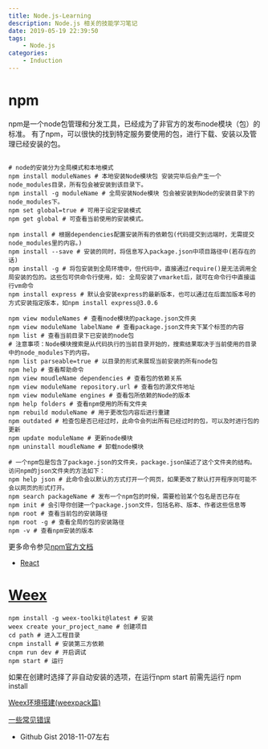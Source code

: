 ```yaml
---
title: Node.js-Learning
description: Node.js 相关的技能学习笔记
date: 2019-05-19 22:39:50
tags:
    - Node.js
categories:
    - Induction
---
```


# npm

npm是一个node包管理和分发工具，已经成为了非官方的发布node模块（包）的标准。
有了npm，可以很快的找到特定服务要使用的包，进行下载、安装以及管理已经安装的包。

```shell

# node的安装分为全局模式和本地模式
npm install moduleNames # 本地安装Node模块包 安装完毕后会产生一个node_modules目录，所有包会被安装到该目录下。
npm install -g moduleName # 全局安装Node模块 包会被安装到Node的安装目录下的node_modules下。
npm set global=true # 可用于设定安装模式
npm get global # 可查看当前使用的安装模式。

npm install # 根据dependencies配置安装所有的依赖包(代码提交到远端时，无需提交node_modules里的内容。)
npm install --save # 安装的同时，将信息写入package.json中项目路径中(若存在的话)
npm install -g # 将包安装到全局环境中，但代码中，直接通过require()是无法调用全局安装的包的。这些包可供命令行使用，如: 全局安装了vmarket后，就可在命令行中直接运行vm命令
npm install express # 默认会安装express的最新版本，也可以通过在后面加版本号的方式安装指定版本，如npm install express@3.0.6

npm view moduleNames # 查看node模块的package.json文件夹
npm view moduleName labelName # 查看package.json文件夹下某个标签的内容
npm list # 查看当前目录下已安装的node包
# 注意事项：Node模块搜索是从代码执行的当前目录开始的，搜索结果取决于当前使用的目录中的node_modules下的内容。
npm list parseable=true # 以目录的形式来展现当前安装的所有node包
npm help # 查看帮助命令
npm view moudleName dependencies # 查看包的依赖关系
npm view moduleName repository.url # 查看包的源文件地址
npm view moduleName engines # 查看包所依赖的Node的版本
npm help folders # 查看npm使用的所有文件夹
npm rebuild moduleName # 用于更改包内容后进行重建
npm outdated # 检查包是否已经过时，此命令会列出所有已经过时的包，可以及时进行包的更新
npm update moduleName # 更新node模块
npm uninstall moudleName # 卸载node模块

# 一个npm包是包含了package.json的文件夹，package.json描述了这个文件夹的结构。访问npm的json文件夹的方法如下：
npm help json # 此命令会以默认的方式打开一个网页，如果更改了默认打开程序则可能不会以网页的形式打开。
npm search packageName # 发布一个npm包的时候，需要检验某个包名是否已存在
npm init # 会引导你创建一个package.json文件，包括名称、版本、作者这些信息等
npm root # 查看当前包的安装路径
npm root -g # 查看全局的包的安装路径
npm -v # 查看npm安装的版本
```

更多命令参见[npm官方文档](https://www.npmjs.org/doc/)

* [React](https://react.docschina.org/docs/hello-world.html)


# [Weex](https://github.com/weexteam/weex-toolkit)
```shell
npm install -g weex-toolkit@latest # 安装
weex create your_project_name # 创建项目
cd path # 进入工程目录
cnpm install # 安装第三方依赖
cnpm run dev # 开启调试
npm start # 运行
```
如果在创建时选择了非自动安装的选项，在运行npm start 前需先运行 npm install

[Weex环境搭建(weexpack篇)](https://www.jianshu.com/p/a5efbbf080d7)

[一些常见错误](https://segmentfault.com/q/1010000009259256)


- Github Gist 2018-11-07左右
